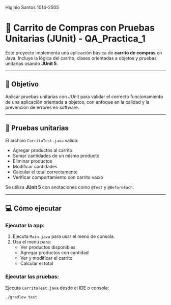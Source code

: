 Higinio Santos 1014-2505

# 🛒 Carrito de Compras con Pruebas Unitarias (JUnit) - QA_Practica_1

Este proyecto implementa una aplicación básica de **carrito de compras** en Java.
Incluye la lógica del carrito, clases orientadas a objetos y pruebas unitarias usando **JUnit 5**.

---

## 📌 Objetivo

Aplicar pruebas unitarias con JUnit para validar el correcto funcionamiento de una aplicación orientada a objetos, con enfoque en la calidad y la prevención de errores en software.

---

## 🧪 Pruebas unitarias

El archivo `CarritoTest.java` valida:

- Agregar productos al carrito
- Sumar cantidades de un mismo producto
- Eliminar productos
- Modificar cantidades
- Calcular el total correctamente
- Verificar comportamiento con carrito vacío

Se utiliza **JUnit 5** con anotaciones como `@Test` y `@BeforeEach`.

---

## 💻 Cómo ejecutar

### Ejecutar la app:
1. Ejecuta `Main.java` para usar el menú de consola.
2. Usa el menú para:
   - Ver productos disponibles
   - Agregar productos con cantidad
   - Ver y modificar el carrito
   - Calcular el total

### Ejecutar las pruebas:
Ejecuta `CarritoTest.java` desde el IDE o consola:

```bash
./gradlew test
